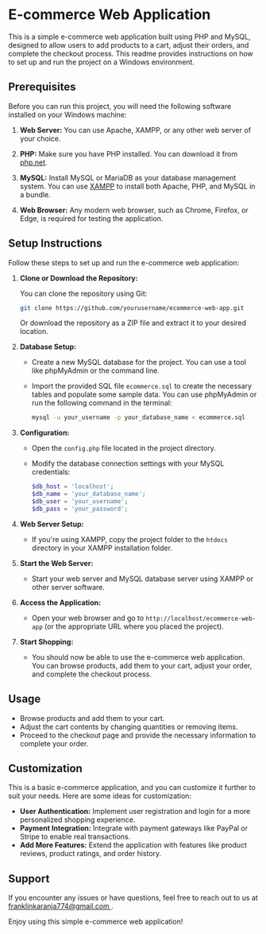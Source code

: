 # E-commerce Web Application

This is a simple e-commerce web application built using PHP and MySQL, designed to allow users to add products to a cart, adjust their orders, and complete the checkout process. This readme provides instructions on how to set up and run the project on a Windows environment.

## Prerequisites

Before you can run this project, you will need the following software installed on your Windows machine:

1. **Web Server:** You can use Apache, XAMPP, or any other web server of your choice.

2. **PHP:** Make sure you have PHP installed. You can download it from [php.net](https://www.php.net/).

3. **MySQL:** Install MySQL or MariaDB as your database management system. You can use [XAMPP](https://www.apachefriends.org/index.html) to install both Apache, PHP, and MySQL in a bundle.

4. **Web Browser:** Any modern web browser, such as Chrome, Firefox, or Edge, is required for testing the application.

## Setup Instructions

Follow these steps to set up and run the e-commerce web application:

1. **Clone or Download the Repository:**

    You can clone the repository using Git:

    ```bash
    git clone https://github.com/yourusername/ecommerce-web-app.git
    ```

    Or download the repository as a ZIP file and extract it to your desired location.

2. **Database Setup:**

    - Create a new MySQL database for the project. You can use a tool like phpMyAdmin or the command line.

    - Import the provided SQL file `ecommerce.sql` to create the necessary tables and populate some sample data. You can use phpMyAdmin or run the following command in the terminal:

        ```bash
        mysql -u your_username -p your_database_name < ecommerce.sql
        ```

3. **Configuration:**

    - Open the `config.php` file located in the project directory.

    - Modify the database connection settings with your MySQL credentials:

        ```php
        $db_host = 'localhost';
        $db_name = 'your_database_name';
        $db_user = 'your_username';
        $db_pass = 'your_password';
        ```

4. **Web Server Setup:**

    - If you're using XAMPP, copy the project folder to the `htdocs` directory in your XAMPP installation folder.

5. **Start the Web Server:**

    - Start your web server and MySQL database server using XAMPP or other server software.

6. **Access the Application:**

    - Open your web browser and go to `http://localhost/ecommerce-web-app` (or the appropriate URL where you placed the project).

7. **Start Shopping:**

    - You should now be able to use the e-commerce web application. You can browse products, add them to your cart, adjust your order, and complete the checkout process.

## Usage

- Browse products and add them to your cart.
- Adjust the cart contents by changing quantities or removing items.
- Proceed to the checkout page and provide the necessary information to complete your order.

## Customization

This is a basic e-commerce application, and you can customize it further to suit your needs. Here are some ideas for customization:

- **User Authentication:** Implement user registration and login for a more personalized shopping experience.
- **Payment Integration:** Integrate with payment gateways like PayPal or Stripe to enable real transactions.
- **Add More Features:** Extend the application with features like product reviews, product ratings, and order history.

## Support

If you encounter any issues or have questions, feel free to reach out to us at [franklinkaranja774@gmail.com ](mailto:franklinkaranja774@gmail.com).

Enjoy using this simple e-commerce web application!

